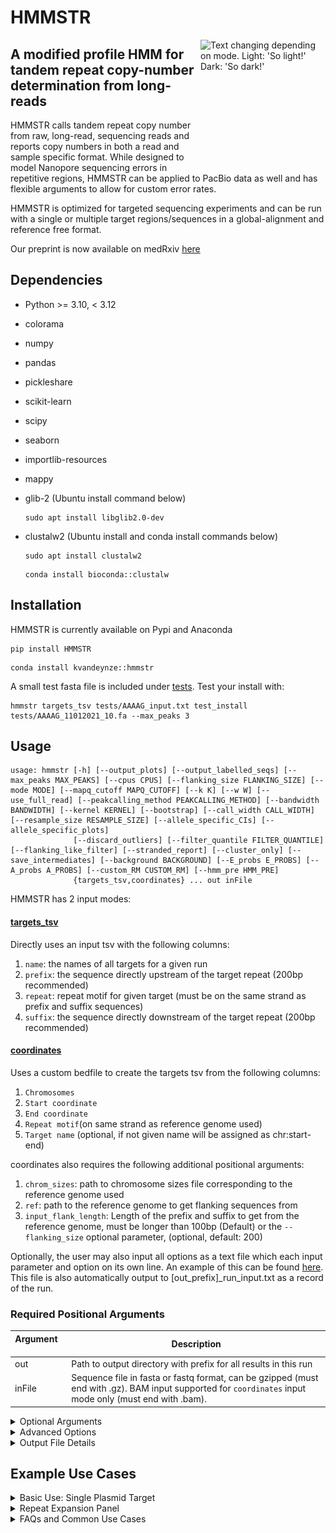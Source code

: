 # HMMSTR
<picture>
  <source media="(prefers-color-scheme: dark)" srcset="images/hmmstr_white_fill_360.png">
  <img alt="Text changing depending on mode. Light: 'So light!' Dark: 'So dark!'" src="images/HMMSTR_logo.png" width="200cm" height="200cm" align="right">
</picture>

## A modified profile HMM for tandem repeat copy-number determination from long-reads
HMMSTR calls tandem repeat copy number from raw, long-read, sequencing reads and reports copy numbers in both a read and sample specific format. While designed to model Nanopore sequencing errors in repetitive regions, HMMSTR can be applied to PacBio data as well and has flexible arguments to allow for custom error rates.

HMMSTR is optimized for targeted sequencing experiments and can be run with a single or multiple target regions/sequences in a global-alignment and reference free format.

Our preprint is now available on medRxiv [here](https://www.medrxiv.org/content/10.1101/2024.05.01.24306681v1)
## Dependencies
* Python >= 3.10, < 3.12
* colorama
* numpy
* pandas
* pickleshare
* scikit-learn
* scipy
* seaborn
* importlib-resources
* mappy

* glib-2 (Ubuntu install command below)
  ```
  sudo apt install libglib2.0-dev
  ```

* clustalw2 (Ubuntu install and conda install commands below)
  ```
  sudo apt install clustalw2
  ```
  ```
  conda install bioconda::clustalw
  ```

## Installation
HMMSTR is currently available on Pypi and Anaconda
```
pip install HMMSTR
```
```
conda install kvandeynze::hmmstr
```
A small test fasta file is included under [tests](tests/). Test your install with:
```
hmmstr targets_tsv tests/AAAAG_input.txt test_install tests/AAAAG_11012021_10.fa --max_peaks 3
```
## Usage
```
usage: hmmstr [-h] [--output_plots] [--output_labelled_seqs] [--max_peaks MAX_PEAKS] [--cpus CPUS] [--flanking_size FLANKING_SIZE] [--mode MODE] [--mapq_cutoff MAPQ_CUTOFF] [--k K] [--w W] [--use_full_read] [--peakcalling_method PEAKCALLING_METHOD] [--bandwidth BANDWIDTH] [--kernel KERNEL] [--bootstrap] [--call_width CALL_WIDTH] [--resample_size RESAMPLE_SIZE] [--allele_specific_CIs] [--allele_specific_plots]
              [--discard_outliers] [--filter_quantile FILTER_QUANTILE] [--flanking_like_filter] [--stranded_report] [--cluster_only] [--save_intermediates] [--background BACKGROUND] [--E_probs E_PROBS] [--A_probs A_PROBS] [--custom_RM CUSTOM_RM] [--hmm_pre HMM_PRE]
              {targets_tsv,coordinates} ... out inFile
```

HMMSTR has 2 input modes:
#### [targets_tsv](examples/example_input.tsv)

Directly uses an input tsv with the following columns:
1. `name`: the names of all targets for a given run
2. `prefix`: the sequence directly upstream of the target repeat (200bp recommended)
3. `repeat`: repeat motif for given target (must be on the same strand as prefix and suffix sequences)
4. `suffix`: the sequence directly downstream of the target repeat (200bp recommended)
    
#### [coordinates](panel_target_inputs/final_daTR_coords_disease_abb.txt)

Uses a custom bedfile to create the targets tsv from the following columns:
1. `Chromosomes`
2. `Start coordinate`
3. `End coordinate`
4. `Repeat motif`(on same strand as reference genome used)
5. `Target name` (optional, if not given name will be assigned as chr:start-end)

coordinates also requires the following additional positional arguments:
1. `chrom_sizes`: path to chromosome sizes file corresponding to the reference genome used
2. `ref`: path to the reference genome to get flanking sequences from
3. `input_flank_length`: Length of the prefix and suffix to get from the reference genome, must be longer than 100bp (Default) or the ```--flanking_size``` optional parameter, (optional, default: 200)


Optionally, the user may also input all options as a text file which each input parameter and option on its own line. An example of this can be found [here](examples/multi_test_run_input.txt). This file is also automatically output to [out_prefix]_run_input.txt as a record of the run.
### Required Positional Arguments
|  Argument &nbsp; &nbsp; &nbsp; | Description |
|---|---|
|out| Path to output directory with prefix for all results in this run|
|inFile| Sequence file in fasta or fastq format, can be gzipped (must end with .gz). BAM input supported for `coordinates` input mode only (must end with .bam).|
<details>
  <summary> Optional Arguments </summary>
  
### Optional Arguments
| Argument &nbsp; &nbsp; &nbsp; &nbsp; &nbsp; &nbsp; &nbsp; &nbsp; &nbsp; &nbsp; &nbsp; &nbsp; &nbsp; &nbsp; &nbsp;| Description |
|---|---|
|--cpus| Maximum number of CPUs to use during read processing step (default: half of available CPUs)|
|--use_full_read| If passed, HMMSTR will use the full read sequence to predict copy number instead of subsetting each read based on flanking sequence alignment. Optimal for runs where the repeat is close to the end or start of the reads consistently (ie when running on PCR products where primers are relatively close to the repeat of interest)|


### Model Size
|  Argument &nbsp; &nbsp; &nbsp; &nbsp; &nbsp; &nbsp;  &nbsp; &nbsp; &nbsp;  &nbsp; &nbsp; &nbsp;| Description |
|---|---|
|--flanking_size| Integer designating the number of bases flanking the repeat to encode in the model. Must be shorter or equal in length to given prefix and suffix. Note: significant increases in flanking size will increase runtime but may increase accuracy in low complexity regions. Longer flanking sequences are recommended for regions with high similarity with respect to sequence directly flanking the repeat (default: 100, 100-200 recommended for highly repetitive regions, 30 for increased speed)|


### Alignment Options
|  Argument &nbsp; &nbsp; &nbsp; | Description |
|---|---|
|--mode| Mode used by mappy. map-ont (Nanopore), pb (PacBio), or sr (short accurate reads, use for short flanking sequence input) (default: map-ont)|
|--mapq_cutoff| MapQ cutoff for prefix and suffix (default: 30, range: 0-60)|

### Peak-calling Options
|  Argument &nbsp; &nbsp; &nbsp; &nbsp; &nbsp; &nbsp; &nbsp; &nbsp; &nbsp; &nbsp; &nbsp; &nbsp;| Description |
|---|---|
|--max_peaks| Integer designating the maximum number of alleles to call for a given run (default: 2)|
|--peakcalling_method| Used to override the default peak calling pipeline. Options include: gmm, kde, kde_throw_outliers (default:auto, HMMSTR chooses the best method based on the distribution of copy numbers per target)|
|--discard_outliers| If passed, outliers per read-level copy number will be discarded based on quantile. If ```--filter_quantile``` not set, reads exceding the top and bottom quantile (0.25) will be discarded and marked as outliers in outputs|
|--filter_quantile| Float designating quantile of count frequency to discard when filtering outliers (default: 0.25)
|--flanking_like_filter| If passed, outliers determined by the likelihood of the flanking sequence will be filtered. This is an additional filter for off-targets or low quality reads|

#### KDE Options
|  Argument &nbsp; &nbsp; &nbsp; | Description |
|---|---|
| --bandwidth | Bandwidth to use for KDE. It is recommended to use the default scott method, especially when there is no expectation for the distribution of repeat lengths.|
| --kernel | Kernel to use for the KDE. Default is gaussian, allows for other kernels if testing different distributions is desired.|


### Output Options
|  Argument &nbsp; &nbsp; &nbsp; | Description |
|---|---|
| --output_plots | output supporting reads histogram showing how many reads were assigned to each repeat copy number per target in a single run as well as the model of best fit|
| --bootstrap | Boolean designating to output bootstraped confidence intervals for allele calls. By default, the samples are drawn from the full dataset regardless of allele.|
| --output_labelled_seqs | Output the model path through prefix, repeat, and suffix identified per read as context_labelled.txt per target. This is useful for inspecting repeat sequences as well as how well your model fit your target of interest.|
| --stranded_report | If set, genotypes are called for each strand separately and strand bias is reported if found.|

#### Bootstrapping Options
|  Argument &nbsp; &nbsp; &nbsp;  &nbsp; &nbsp; &nbsp; &nbsp; &nbsp; &nbsp;| Description |
|---|---|
|--call_width| Decimal percentage designating confidence interval width to calculate in bootstrapping (default: 0.95)|
|--resample_size| Number of times to resample the repeat copy number distribution during bootstrapping (default:100)|
|--allele_specific_CIs| Output allele-specific bootstrapped confidence intervals. This process separates data by assigned alleles before sampling.|
|--allele_specific_plots| Output allele-specific histograms with model of best fit. Helpful when visualizing alleles with significantly different support|
</details>
<details>
<summary> Advanced Options </summary>

### Advanced Options
#### Motif Composition Plotting Options
**Currently in beta testing.**  Optional plotting of motif compositon for targets on the repeat expansion panel (64 disease associated tandem repeats). Motif breakdown of the consensus sequence for each target is performed by motifscope, a tool for motif detection and analysis (https://github.com/holstegelab/MotifScope/). See Example Use Cases section for detailed instructions for use with the repeat expansion panel. 

Currently not compatible with bam input.
 
|  Argument &nbsp; &nbsp; &nbsp;  &nbsp; &nbsp; &nbsp; &nbsp; &nbsp; &nbsp;| Description |
|---|---|
|--motif_comp| Output consensus sequences for each target by haplotype and creates a visual plot of sequence breakdown by motif (default: not run)|
|--motif_targets| Targets of interest for motif composition plotting - inserted as a comma sepearated list of targets (ex. --motif_targets SCA27B,HD,FAME7) (default: all targets)|
|--output_motif_plots| Output plots of motif composition over consensus sequence and coverage for each target split by haplotype (default: not run) |


#### Custom Model Parameter Options
Optional tsv inputs to set custom model parameters.
|  Argument &nbsp; &nbsp; &nbsp; | Description |
|---|---|
|--background| TSV with custom background frequencies to encode in genome states (example [here](examples/custom_background_example.txt)|
|--E_probs| TSV with custom emission probabilities to be encoded in match states. These should correspond to the expected mismatch rate (example [here](examples/custom_emission_example.txt))|
|--A_probs| TSV with custom transition probibilities to be encoded in the model. Column names in "P_xy" format such that 'x' is the first state type and 'y' is the state type 'x' transitions to (example [here](examples/custom_transitions_example.txt))|
|--custom_RM| TSV with columns corresponding to a given postion in the repeat motif and rows corresponding to possible nucleotides (and deletion character ''). This is used to designate custom nucleotide occupancy per position in a given motif in case of known mosaicism (ie AAGGG vs AAAAG at the CANVAS locus). Note: this matrix will be applied to all models in a given run, it is advised you only use it in single target runs (example [here](examples/custom_RM_example.txt))|

#### Advanced Alignment Options
Parameters to pass to Mappy during alignment step
|  Argument &nbsp; &nbsp; &nbsp; | Description |
|---|---|
|--k| Integer designating kmer parameter to be passed to mappy (see mappy documentation)|
|--w| Window parameter to be passed to mappy (see mappy documentation)|

#### Debug Options
Parameters to use to test different clustering methods on your data
|  Argument &nbsp; &nbsp; &nbsp; | Description |
|---|---|
| --save_intermediates | Flag designating to save intermediate files including model inputs, raw count files, and state sequence files. NOTE: raw count files are required to recall alleles without rerunning the counting algorithm, see ```--cluster_only```|
| --cluster_only | Only run peak calling step on existing raw repeat copy counts data ```'out''target_name'_counts.txt```. NOTE: Must use the same output and target names as the run that produced the counts files.|
</details>

<details>
  <summary> Output File Details </summary>

  ### Output File Details
  There are two tsv files output by HMMSTR by default, a description of the columns included in both are as follows:
  #### [*_genotype_calls.tsv](examples/example_genotype_calls.tsv)
  This file has one row per target in the given input
  1. `name`: name of the target designated by input
  2. `A1:median`: median repeat copy number of allele one
  3. `A1:mode` : mode repeat copy number of allele one
  4. `A1:SD` : standard deviation of the allele one cluster
  5. `A1:supporting_reads` : the number of reads assigned to allele 1
  6. `num_supporting_reads`: total number of reads assigned to any allele
  7. `bandwidth`: if KDE was used for peak calling, the bandwidth selected will display here, otherwise it is set to -1.0
  8. `peak_calling_method`: which peak caller was used for a given target

  Note: All allele specific columns will repeat up to the `max_peaks` parameter set by input

  #### [*read_assignments.tsv](examples/example_read_assignments.tsv)
  This file has one row for every target a given read was assigned to, thus if a read is assigned to multiple targets it will show up multiple times
  1. `name`: name of target given read was assigned to
  2. `read_id`: id of the read
  3. `strand`: the strand of the read relative to the input sequence or reference
  4. `align_score`: combined mapq of prefix and suffix sequences
  5. `neg_log_likelihood`: the negative-log-likelihood of the Viterbi path the read takes through the target model. Note: this is for the subsetted read in the default case, not the full read sequence
  6. `subset_likelihood`: the negative-log-likelihood of the sequence labelled as prefix, repeat, and suffix states
  7. `repeat_likelihood`: the negative-log-likelihood of the identified repeat sequence
  8. `repeat_start`: the start index of the repeat relative to the full input read string
  9. `repeat_end`: the end index of the repeat relative to the full input read string
  10. `align_start`: the start index of the start of the upstream alignment (either prefix or suffix dependent on the strand)
  11. `align_end`: the end index of the end of the downstream alignment (either prefix or suffix dependent on the strand)
  12. `counts`: the number of repeat copies called in the given read
  13. `freq`: the frequency of the copy number for the assigned target
  14. `cluster_assignments`: which allele the given read was assigned to during peak calling
  15. `outlier`: boolean designating if the given read was discarded before peak calling due to exceeding the IQR of the data (if applicable, will always be False if --discard_outliers not passed)
  16. `peak_calling_method`: the peak calling method used to assign the read to its allele

  </details>

## Example Use Cases
<details>
  <summary> Basic Use: Single Plasmid Target </summary>
  
### Basic Use: Single Plasmid Target
Here, we run HMMSTR on a sequence file containing nanopore reads from a plasmid construct with variable copies of an AAAAG repeat motif. Since these are plasmid contructs, we wrote our input tsv file [AAAAG_input.txt](tests/AAAAG_input.txt) by setting the prefix column to the 200bp upstream sequnce directly flanking the AAAAG repeat from the known backbone sequence and set the suffix column with the downstream flanking sequence. For this example, we will use all default parameters with the exception of ```--output_plots```, ```--max_peaks```, and ```--output_labelled_seqs```.
```
hmmstr targets_tsv AAAAG_input.txt ./tutorial_1 AAAAG_11012021_3000_sample.fasta --max_peaks 3 --output_plots --output_labelled_seqs
```
##### Default Outputs
1. ```tutorial_1_genotype_calls.tsv```: TSV containing final allele calls per target
2. ```tutorial_1_read_assignments.tsv```: TSV containing read level statistics and coordinates, copy number predictions, and allele assignments
3. ```tutorial_1_run_parameters.txt```: Text file with all parameters used in the run in "parameter : value" format including default values.
4. ```tutorial_1_run_input.txt```: Text file with all inputs in the format compatible with running HMMSTR with a file input, that is, one input parameter per line in the same format as the command line version. This file can be used to reproduce the run or used as a record of the run.

##### Optional Outputs
The following are output to a directory with suffix "_labelled_seqs
1. ```AAAAG_context_labeled.txt```: (Optional) Text file contianing repeat sequence and flanking context sequence colored by the optimal state path along with the read name and strand. This can be viewed on the command line. This is helpful when determining if the prefix/suffix you inputted are well fit to the repeat of interest and can help in debugging your inputs. This file is produced for each input target.

The following are output to a directory with suffix "_plots"
1. ```tutorial_1AAAAGpeaks.pdf```: (Optional) Supporting read histogram displayed with the model of best fit as a density plot -- GMM or KDE depending on the peak caller chosen.
2. ```tutorial_1AAAAGAIC_BIC.pdf```: (Optional) If GMM chosen, the AIC and BIC are plot and outputted here. These metrics are used to determine the most likely number of clusters.
3. ```tutorial_1AAAAG_supporting_reads_hist.pdf```: (Optional) Raw supporting read histogram, copy number by number of supporting reads.

Below is an example of the *context_labeled.txt files:
![context labeled example](images/AAAAG_example_context_labelled.jpg)
* Red rectangles represent deletions, green represents insertions, bases labeled as in the repeat sequence are white and the prefix and suffix are in grey

#### The following plots are produced by the given command:

Supporting read histogram
![AAAAG example supporting read histogram](images/tutorial_1AAAAG_supporting_reads_hist.jpg)
Model of best fit -- GMM
![AAAAG example model of best fit](images/tutorial_1AAAAGpeaks.jpg)
AIC/BIC plot
![AAAAG example AIC/BIC](images/tutorial_1AAAAGAIC_BIC.jpg)

If the same command is run with the KDE ```--peakcalling_method``` option, the model of best fit plot would be the following:
```
hmmstr targets_tsv AAAAG_input.txt ./tutorial_1 AAAAG_11012021_3000_sample.fasta --max_peaks 3 --output_plots --peakcalling_method kde
```
![KDE model of best fit](images/tutorial_1_kdeAAAAG_KDE.jpg)

### Including allele specific output plots and confidence intervals
HMMSTR also includes options to visualize per-read copy number prediction distributions in an allele-specific format. Below is how we would use HMMSTR to output these plots as well as allele-specific confidence intervals. Note: these confidence intervals are produced by bootstrapping the median of a given allele with 100 resamples.
```
hmmstr targets_tsv AAAAG_input.txt ./tutorial_1 AAAAG_11012021_3000_sample.fasta --output_plots --max_peaks 3 --bootstrap --resample_size 100 --allele_specific_CIs --allele_specific_plots
```
Allele 1           |  Allele 2           |  Allele 3
:-------------------------:|:-------------------------:|:-------------------------:
![](images/tutorial_1_allele_specificAAAAGallele_1.jpg)  |  ![](images/tutorial_1_allele_specificAAAAGallele_2.jpg)  |  ![](images/tutorial_1_allele_specificAAAAGallele_3.jpg)
(30.0, 30.0) | (58.0, 59.0) | (16.0, 16.0)

 </details>
 <details>
   <summary> Repeat Expansion Panel </summary>
   
   ### Repeat Expansion Panel
   HMMSTR was designed as a companion tandem repeat caller for our repeat expansion panel as described in our [manuscript](https://www.medrxiv.org/content/10.1101/2024.05.01.24306681v1). Below is an example of how to run one set of our targets in ```coordinates```.

   Run with ```coordinates``` input and all default parameters except ```--mapq_cutoff``` (we want to be strict with reads we accept)
   ```
hmmstr coordinates $TARGET_COORDS $CHR_SIZES $REF $OUT $INFILE --mapq_cutoff 60
  ```
This run will also produce the accompanying input file for future ```target_tsv``` runs under the output directory and prefix as ```_inputs.tsv```

One caveat you may run into is exceedingly low (1-2 reads) or unbalanced coverage across expanded alleles in an expansion positive sample. In this case, HMMSTR may discard the expanded allele if either ```--discard_outliers``` or ```--peakcalling_method kde_throw_outliers``` are passed. To account for this, it is recommended that in these cases you do not use either of these modes but rather override the default peak caller as follows:
```
hmmstr coordinates $TARGET_COORDS $CHR_SIZES $REF $OUT $INFILE --mapq_cutoff 60 --peakcalling_method gmm
```
This will ensure the entire dataset is considered during genotyping. Note: this will also result in an increase of false heterozygous calls for homozygous regions. If you wish to have high accuracy for both expanded alleles and homozygotes, consider running HMMSTR with both settings on the same sequence file.

If there is sufficient coverage across all alleles in the run, this is not an issue.

   ### Repeat Expansion Panel with Motif Composition Plotting

  Consensus sequence generation and motif composition plotting is available for targets on the repeat expansion panel. Below are example use cases and run instructions for out targets in ```target_tsv```. 

  Run with ```--motif_comp``` and ```--output_motif_plots``` flag to run on full repeat expansion panel and generate plots for all targets. Keep stricter ```mapq_cutoff``` discussed above. 

```
hmmstr target_tsv panel_targets_inputs/all_panel_inputs.tsv $OUT $INFILE --mapq_cutoff 60 --motif_comp --output_motif_plots
```
  This run will produce an additonal directory with the outputs from the motif composition run. See outputs for detailed output descriptions.  

**Warning**: If coverage is exceedingly low or unbalanced between haplotypes, the resulting consensus sequence and thus motif composition plots could be more prone to error. Haplotype and coverage information is provided in both the consensus_sequence_file.fa and shown next to each haplotype in the resulting plot for each target. 

  Run with ```--motif_comp```, ```--output_motif_plots```, and specific targets using ```--motif_targets``` flag to run on specific targets from the repeat expansion panel and generate plots for specific targets. Keep stricter ```mapq_cutoff``` discussed above. 

```
hmmstr target_tsv panel_targets_inputs/all_panel_inputs.tsv $OUT $INFILE --mapq_cutoff 60 --motif_comp --output_motif_plots --motif_targets SCA27B_CCCC,DM2,FAME7
```

#### Outputs

The following are output to a directory with "$out_motif_comp"
1. "consensus_sequence_file.fa" : This file contains consensus sequences for specified genomic targets. Each entry represents a haplotype at a given target, along with the number of reads (coverage) that supported the consensus sequence. This infomation is displayed in the consensus_sequence_file.fa in the form:
```
>Target.Haplotype.Coverage
Consensus sequence
```

  * `target`: The first part of the header line identifies the genomic target or the specific locus or region of interest.
  * `Haplotype`: Each haplotype is labeled with H1, H2, etc., indicating different alleles found at the target.
  * `Coverage`: After the haplotype information is the coverage information. Coverage represents the number of sequencing reads that supported the consensus sequence at that haplotype.

3. "target_motif_comp.png" (optional) : Motif composition plots by target and haplotype will be generated for specified targets. Coverage information displayed to the right of the haplotype. See example image below. 

![SCA27B Motif Composition Example](images/SCA27B_CCCC_motif_comp.png)

 </details>

 <details>
<summary>
  FAQs and Common Use Cases
</summary>
   
1. Why use one peak calling method over another?
   - Auto (default): The default peak caller will automatically designate a method per target based on the distribution of the data. This assumes that you have enough coverage across all alleles.
   - KDE: The Kernel Density peakcaller differentiates heterozygous and homozygous alleles better than the GMM peak caller; however, it is more easily skewed by outliers if used without discarding outliers. KDE is also better at separating data into independent distributions in cases with high noise.
   - GMM: The Gaussian mixture model peakcaller is more robust to outliers and uneven coverage across alleles. We recommend this option be used if you want higher sensitivity to detecting expanded alleles at low coverage and are less concerned about resolving heterozygous vs homozygous alleles with low copy number separation.
2. Median vs mode allele calls:
   - HMMSTR reports both the mode and median of the allele distribution. We report both because depending on the distribution of your data, one may be more accurate. As a general rule of thumb, the mode call will be more accurate at higher depths (>30x coverage per allele) while the median will be more accurate and consistent at lower coverage. Usually these metrics will be very similar if not the same, however if there is a significant difference, consider checking the supporting read histogram to make a more informed decision.
4. Can I run HMMSTR on PCR-amplified data?
   - Yes! Depending on the location of the primers used in the experiment, you may need to adjust HMMSTR parameters to account for short flanking sequence. To account for this, we have used these parameters in our analysis of amplicon data:
   ``` 
   hmmstr targets_tsv [Input tsv] [Output prefix] [Infile] --mapq_cutoff 0 --mode sr --k 6 --w 2 --use_full_read --flanking_size 50
   ```
6. Can I run HMMSTR on whole genome sequencing data?
   - HMMSTR is designed for targeted sequencing data and is not optimized for WGS data. However, if you would like to use HMMSTR to genotype specific targets from a WGS dataset we recommend you use `coordinates` in combination with a pre-aligned BAM file as input. This allows for more rigorous target assignment and limits off target genotyping.
7. How can I call copy number estimates from non-spanning/soft clip reads?
   - While a core requirement of the HMMSTR algorithm is detecting unique flanking sequence, you can obtain copy number estimates from soft clipped reads using HMMSTR following our methods in our [manuscript](https://www.medrxiv.org/content/10.1101/2024.05.01.24306681v1). Put briefly, you can arrange your inputs to target one flanking region and allow the second flanking region to end in the expected repeat. Note that this procedure will yield a rough estimate and we do plan to incorporate a more rigorous mode for non-spanning read estimates in future iterations.
8. Can I use HMMSTR to recover motif composition?
   - HMMSTR has a motif composition pipeline currently in beta testing for use on the repeat expansion panel targets. See advanced options for motif composition parameters and the repeat expansion panel with motif composition plotting in the example use cases for  example run commands and output file details. 
10. I want to make my own visualizations, how can I do this from HMMSTR outputs?
   - All of the default visualizations are made from the outputs reported in the *_read_assignemnts.tsv file, you can use this to make your own custom figures
 </details>
